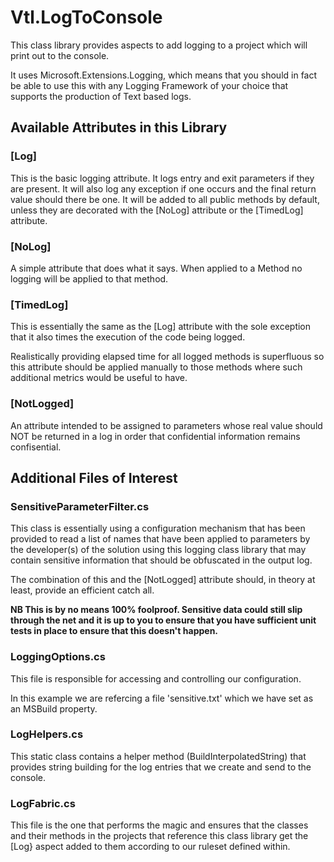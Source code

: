 # Vtl.LogToConsole



This class library provides aspects to add logging to a project which will print out to the console.

It uses Microsoft.Extensions.Logging, which means that you should in fact be able to use this with any Logging Framework of your choice that supports the production of Text based logs.

## Available Attributes in this Library

### [Log]


This is the basic logging attribute.  It logs entry and exit parameters if they are present.
It will also log any exception if one occurs and the final return value should there be one. 
It will be added to all public methods by default, unless they are decorated with the [NoLog] attribute
or the [TimedLog] attribute.


### [NoLog]

A simple attribute that does what it says.  When applied to a Method no logging will be applied to that method.


### [TimedLog]

This is essentially the same as the [Log] attribute with the sole exception that it also times the execution of the code being logged.

Realistically providing elapsed time for all logged methods is superfluous so this attribute should be applied manually to those methods where such additional metrics would be useful to have.

### [NotLogged]

An attribute intended to be assigned to parameters whose real value should NOT be returned in a log in order that confidential information remains confisential.


## Additional Files of Interest

### SensitiveParameterFilter.cs

This class is essentially using a configuration mechanism that has been provided to read a list of names that have been applied to parameters by the developer(s) of the solution using this logging class library that may contain sensitive information that should be obfuscated in the output log.

The combination of this and the [NotLogged] attribute should, in theory at least, provide an efficient catch all.

**NB This is by no means 100% foolproof.  Sensitive data could still slip through the net and it is up to you to ensure that you have sufficient unit tests in place to ensure that this doesn't happen.**

### LoggingOptions.cs

This file is responsible for accessing and controlling our configuration.

In this example we are refercing a file 'sensitive.txt' which we have set as an MSBuild property.

### LogHelpers.cs

This static class contains a helper method (BuildInterpolatedString) that provides string building for the log entries that we create and send to the console.

### LogFabric.cs

This file is the one that performs the magic and ensures that the classes and their methods in the projects that reference this class library get the [Log} aspect added to them according to our ruleset defined within.